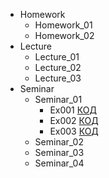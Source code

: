 - Homework
  - Homework_01
  - Homework_02
- Lecture
  - Lecture_01
  - Lecture_02
  - Lecture_03
- Seminar
  - Seminar_01
    - Ex001 [КОД](Seminar/Seminar_01/Ex001/Program.cs)
    - Ex002 [КОД](Seminar/Seminar_01/Ex002/Program.cs)
    - Ex003 [КОД](Seminar/Seminar_01/Ex003/Program.cs)
  - Seminar_02
  - Seminar_03
  - Seminar_04
